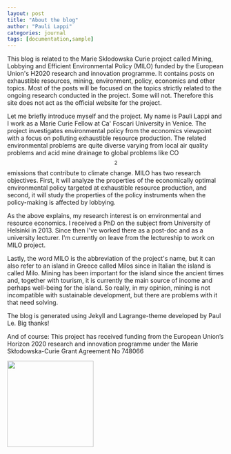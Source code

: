 ```yaml
---
layout: post
title: "About the blog"
author: "Pauli Lappi"
categories: journal
tags: [documentation,sample]
---
```


This blog is related to the Marie Sklodowska Curie project called Mining, Lobbying and Efficient Environmental Policy 
(MILO) funded by the European Union's H2020 research and innovation programme. It contains posts on exhaustible resources, mining, 
environment, policy, economics and other topics. Most of the posts will be focused on the topics strictly related 
to the ongoing research conducted in the project. Some will not. Therefore this site does not act as the official
website for the project.

Let me briefly introduce myself and the project. My name is Pauli Lappi and I work as a Marie Curie Fellow at Ca' Foscari University in Venice. 
The project investigates environmental policy from the economics viewpoint with a focus on 
polluting exhaustible resource production. The related environmental problems are quite diverse 
varying from local air quality problems and acid mine drainage to global problems like CO$$_2$$ emissions 
that contribute to climate change. MILO has two research objectives. First, it will analyze the properties 
of the economically optimal environmental policy targeted at exhaustible resource production, and second, 
it will study the properties of the policy instruments when the policy-making is affected by lobbying.

As the above explains, my research interest is on environmental and resource economics. I received a 
PhD on the subject from University of Helsinki in 2013. Since then I've worked there as a post-doc and as a university 
lecturer. I'm currently on leave from the lectureship to work on MILO project. 

Lastly, the word MILO is the abbreviation of the project's name, but it can also refer to an island in Greece 
called Milos since in Italian the island is called Milo. Mining has been important for the island since the ancient 
times and, together with tourism, it is currently the main source of income and perhaps well-being for the island. So really, in my opinion, mining
is not incompatible with sustainable development, but there are problems with it that need solving. 

The blog is generated using Jekyll and Lagrange-theme developed by Paul Le. Big thanks!

And of course: This project has received funding from the European Union’s Horizon 2020 research and innovation programme under the Marie Skłodowska-Curie Grant Agreement No 748066

<img src="https://plappi.github.io/Milo/assets/EU_flag.jpg" width="200" height="200" />